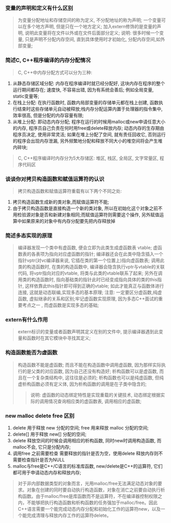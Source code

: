 ### 变量的声明和定义有什么区别

> 为变量分配地址和存储空间的称为定义, 不分配地址的称为声明; 一个变量可以在多个地方声明, 但是只在一个地方定义;
> 加入extern修饰的是变量的声明, 说明此变量将在文件以外或在文件后面部分定义; 说明: 很多时候一个变量, 只是声明不分配内存空间, 直到具体使用时才初始化, 分配内存空间,如外部变量;

### 简述C, C++程序编译的内存分配情况

> C, C++中内存分配方式可以分为三种:

1. 从静态存储区域分配: 内存在程序编译时就已经分配好, 这块内存在程序的整个运行期间都存在; 速度快, 不容易出错, 因为有系统会善后; 例如全局变量, static变量等;
2. 在栈上分配: 在执行函数时, 函数内局部变量的存储单元都在栈上创建, 函数执行结束时这些存储单元自动被释放;栈内存分配运算内置于处理器的指令集中, 效率很高, 但是分配的内存容量有限;
3. 从堆上分配: 即动态内存分配; 程序在运行的时候用malloc或new申请任意大小的内存, 程序员自己负责在何时用free或delete释放内存; 动态内存的生存期由程序员决定, 使用非常灵活; 如果在堆上分配了空间, 就有责任回收它, 否则运行的程序会出现内存泄漏, 另外频繁地分配和释放不同大小的堆空间将会产生堆内碎块;

> C, C++程序编译时内存分为5大存储区: 堆区, 栈区, 全局区, 文字常量区, 程序代码区



### 谈谈你对拷贝构造函数和赋值运算符的认识

> 拷贝构造函数和赋值运算符重载有以下两个不同之处:

1. 拷贝构造函数生成新的类对象,而赋值运算符不能;
2. 由于拷贝构造函数是直接构造一个新的类对象, 所以在初始化这个对象之前不用检验源对象是否和新建对象相同;而赋值运算符则需要这个操作, 另外赋值运算中如果原来的对象中有内存分配要先把内存释放掉

### 简述多态实现的原理

> 编译器发现一个类中有虚函数, 便会立即为此类生成虚函数表 vtable;
> 虚函数表的各表项为指向对应虚函数的指针; 编译器还会在此类中隐含插入一个指针vptr(对vc编译器来说, 它插在类的第一个位置上)指向虚函数表; 调用此类的构造函数时, 在类的构造函数中, 编译器会隐含执行vptr与vtable的关联代码, 将vptr指向对应的vtable, 将类与此类的vtable联系了起来;
> 另外在调用类的构造函数时, 指向基础类的指针此时已经变成指向具体的类的this指针, 这样依靠此this指针即可得到正确的vtable; 如此才能真正与函数体进行连接, 这就是动态联编,实现多态的基本原理; 注意: 一定要区分虚函数,纯虚函数, 虚拟继承的关系和区别;牢记虚函数实现原理, 因为多态C++面试的重要考点之一 , 而虚函数是实现多态的基础;

### extern有什么作用

> extern标识的变量或者函数声明其定义在别的文件中, 提示编译器遇到此变量和函数时在其它模块中寻找其定义;



### 构造函数能否为虚函数

> 构造函数不能是虚函数; 而且不能在构造函数中调用虚函数, 因为那样实际执行的是父类的对应函数, 因为自己还没有构造好; 析构函数可以是虚函数, 而且在一个复杂类结构中, 这往往是必须的; 析构函数也可以是纯虚函数, 但纯虚析构函数必须有定义体, 因为析构函数的调用是在子类中隐含的;
>
> > 说明: 虚函数的动态绑定特性是实现重载的关键技术, 动态绑定根据实际的调用情况查询相应类的虚函数表, 调用相应的虚函数;



### new malloc delete free 区别

1. delete 用于释放 new 分配的空间; free 用来释放 malloc 分配的空间;
2. delete[] 用于释放 new[] 分配的空间;
3. delete 释放空间的时候会调用相应的析构函数, 同时new时调用构造函数, 而malloc不会, 它只是分配内存;
4. 调用free 之前需要检查 需要释放的指针是否为空，使用delete 释放内存则不需要检查指针是否为NULL
5. malloc与free是C++/C语言的标准库函数, new/delete是C++的运算符, 它们都可用于申请动态内存和释放内存;

> 对于非内部数据类型的对象而言，光用malloc/free无法满足动态对象的要求。对象在创建的同时要自动执行构造函数，对象在消亡之前要自动执行析构函数。由于malloc/free是库函数而不是运算符，不在编译器控制权限之内，不能够把执行构造函数和析构函数的任务强加于malloc/free。因此C++语言需要一个能完成动态内存分配和初始化工作的运算符new，以及一个能完成清理与释放内存工作的运算符delete。